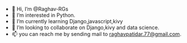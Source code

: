 - 👋 Hi, I’m @Raghav-RGs
- 👀 I’m interested in Python.
- 🌱 I’m currently learning Django,javascript,kivy
- 💞️ I’m looking to collaborate on Django,kivy and data science.
- 📫 you can reach me by sending mail to raghavpatidar.77@gmail.com.

<!---
Raghav-RGs/Raghav-RGs is a ✨ special ✨ repository because its `README.md` (this file) appears on your GitHub profile.
You can click the Preview link to take a look at your changes.
--->
